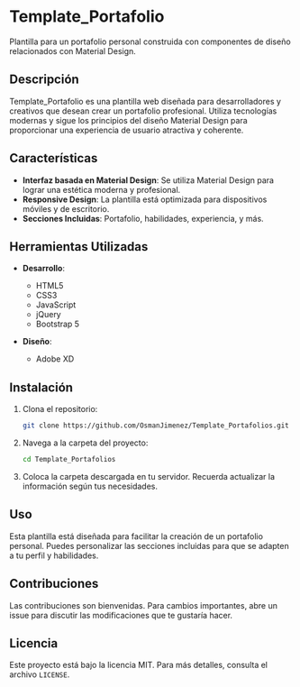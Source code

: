 
# Template_Portafolio

Plantilla para un portafolio personal construida con componentes de diseño relacionados con Material Design.

## Descripción

Template_Portafolio es una plantilla web diseñada para desarrolladores y creativos que desean crear un portafolio profesional. Utiliza tecnologías modernas y sigue los principios del diseño Material Design para proporcionar una experiencia de usuario atractiva y coherente.

## Características

- **Interfaz basada en Material Design**: Se utiliza Material Design para lograr una estética moderna y profesional.
- **Responsive Design**: La plantilla está optimizada para dispositivos móviles y de escritorio.
- **Secciones Incluidas**: Portafolio, habilidades, experiencia, y más.

## Herramientas Utilizadas

- **Desarrollo**:
  - HTML5
  - CSS3
  - JavaScript
  - jQuery
  - Bootstrap 5

- **Diseño**:
  - Adobe XD

## Instalación

1. Clona el repositorio:

   ```bash
   git clone https://github.com/OsmanJimenez/Template_Portafolios.git
   ```

2. Navega a la carpeta del proyecto:

   ```bash
   cd Template_Portafolios
   ```

3. Coloca la carpeta descargada en tu servidor. Recuerda actualizar la información según tus necesidades.

## Uso

Esta plantilla está diseñada para facilitar la creación de un portafolio personal. Puedes personalizar las secciones incluidas para que se adapten a tu perfil y habilidades.

## Contribuciones

Las contribuciones son bienvenidas. Para cambios importantes, abre un issue para discutir las modificaciones que te gustaría hacer.

## Licencia

Este proyecto está bajo la licencia MIT. Para más detalles, consulta el archivo `LICENSE`.
